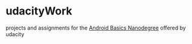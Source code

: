 # udacityWork

projects and assignments for the [Android Basics Nanodegree](https://www.udacity.com/course/android-basics-nanodegree-by-google--nd803) offered by udacity

